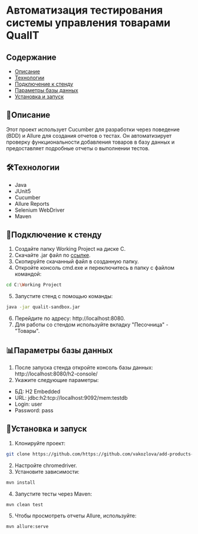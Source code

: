 
# Автоматизация тестирования системы управления товарами QualIT
## Содержание
- [Описание](#описание)
- [Технологии](#технологии)
- [Подключение к стенду](#подключение-к-стенду)
- [Параметры базы данных](#параметры-базы-данных)
- [Установка и запуск](#установка-и-запуск)

## 📄Описание
Этот проект использует Cucumber для разработки через поведение (BDD) и Allure для создания отчетов о тестах. 
Он автоматизирует проверку функциональности добавления товаров в базу данных и предоставляет подробные отчеты о выполнении тестов.

## 🛠Технологии
- Java
- JUnit5
- Cucumber
- Allure Reports
- Selenium WebDriver
- Maven

## 🔌Подключение к стенду
1. Создайте папку Working Project на диске C.
2. Скачайте .jar файл по [ссылке](https://drive.google.com/file/d/18bI8rR9uPjVUNbSPIXBs84qViW0_VFpg/view).
3. Скопируйте скачанный файл в созданную папку.
4. Откройте консоль cmd.exe и переключитесь в папку с файлом командой:
```bash
cd C:\Working Project
```
5. Запустите стенд с помощью команды:
```bash
java -jar qualit-sandbox.jar
```
6. Перейдите по адресу: http://localhost:8080.
7. Для работы со стендом используйте вкладку "Песочница" - "Товары".

## 📊Параметры базы данных
1. После запуска стенда откройте консоль базы данных: http://localhost:8080/h2-console/
2. Укажите следующие параметры:
- БД: H2 Embedded
- URL: jdbc:h2:tcp://localhost:9092/mem:testdb
- Login: user
- Password: pass

## 🚀Установка и запуск
1. Клонируйте проект:
```bash
git clone https://github.com/https://github.com/vakozlova/add-products-cucumber
```
2. Настройте chromedriver.
3. Установите зависимости:
```bash
mvn install
```
4. Запустите тесты через Maven:
```bash
mvn clean test
```
5. Чтобы просмотреть отчеты Allure, используйте:
```bash
mvn allure:serve
```

